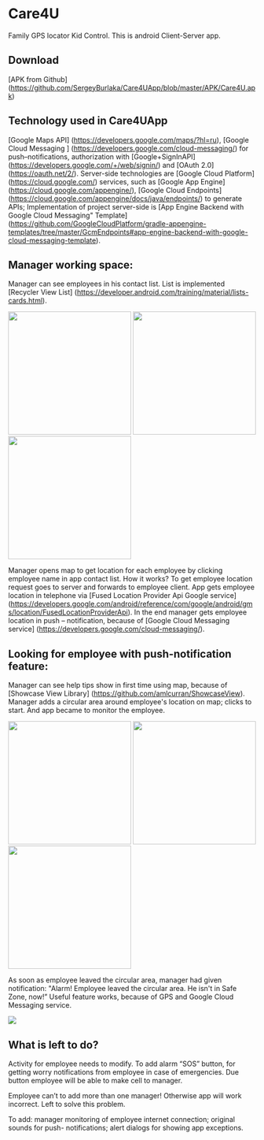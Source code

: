 # Care4U
Family GPS locator Kid Control. This is android Client-Server app. 

## Download
[APK from Github] (https://github.com/SergeyBurlaka/Care4UApp/blob/master/APK/Care4U.apk)  

## Technology used in Care4UApp
[Google Maps API] (https://developers.google.com/maps/?hl=ru), [Google Cloud Messaging ] (https://developers.google.com/cloud-messaging/) for push–notifications, authorization with [Google+SignInAPI] (https://developers.google.com/+/web/signin/) and [OAuth 2.0] (https://oauth.net/2/). Server-side technologies are [Google Cloud Platform] (https://cloud.google.com/) services, such as [Google App Engine] (https://cloud.google.com/appengine/), [Google Cloud Endpoints] (https://cloud.google.com/appengine/docs/java/endpoints/) to generate APIs; Implementation of project server-side is [App Engine Backend with Google Cloud Messaging" Template] (https://github.com/GoogleCloudPlatform/gradle-appengine-templates/tree/master/GcmEndpoints#app-engine-backend-with-google-cloud-messaging-template).


## Manager working space:
Manager can see employees in his contact list. List is implemented [Recycler View List] (https://developer.android.com/training/material/lists-cards.html).

<img src="https://cloud.githubusercontent.com/assets/21062067/17781771/4f5a5eb8-6579-11e6-9c42-2ab4f3b368f2.png" width="250">
<img src="https://cloud.githubusercontent.com/assets/21062067/17880935/81f4ae80-6909-11e6-843e-dbb6004ea99a.jpg" width="250">
<img src="https://cloud.githubusercontent.com/assets/21062067/17784579/afff230a-6585-11e6-814c-b61133982493.jpg" width="250"> 

 Manager opens map to get location for each employee by clicking employee name in app contact list. How it works? To get employee location request goes to server and forwards to employee client. App gets employee location in telephone via [Fused Location Provider Api Google service] (https://developers.google.com/android/reference/com/google/android/gms/location/FusedLocationProviderApi). In the end manager gets employee location in push – notification, because of [Google Cloud Messaging service] (https://developers.google.com/cloud-messaging/). 

## Looking for employee with push-notification feature:
Manager can see help tips show in first time using map, because of [Showcase View Library] (https://github.com/amlcurran/ShowcaseView).
Manager adds a circular area around employee's location on map; clicks to start. And app became to monitor the employee. 

<img src="https://cloud.githubusercontent.com/assets/21062067/17880894/21e59dd8-6909-11e6-875d-6f6bc8ea29d8.jpg" width="250">
<img src="https://cloud.githubusercontent.com/assets/21062067/17783801/52ef9d78-6582-11e6-880b-ae11ea062a0e.jpg" width="250">
<img src="https://cloud.githubusercontent.com/assets/21062067/17784109/e5775284-6583-11e6-89a7-84be54d7ac5f.jpg" width="250">

As soon as employee leaved the circular area, manager had given notification: "Alarm! Employee leaved the circular area. He isn't in Safe Zone, now!” Useful feature works, because of GPS and Google Cloud Messaging service. 

<img src="https://cloud.githubusercontent.com/assets/21062067/17784962/6d716aaa-6587-11e6-8c95-f5e2c6efa74e.jpg" >


##  What is left to do?
Activity for employee needs to modify. To add alarm “SOS” button, for getting worry notifications from employee in case of emergencies. Due button employee will be able to make cell to manager. 

Employee can’t to add more than one manager! Otherwise app will work incorrect. Left to solve this problem.

To add: manager monitoring of employee internet connection; original sounds for push- notifications; alert dialogs for showing app exceptions. 


